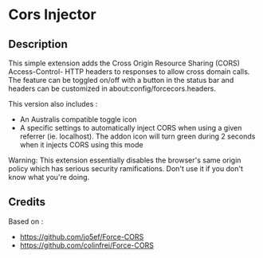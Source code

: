 # Cors Injector

## Description

This simple extension adds the Cross Origin Resource Sharing (CORS) Access-Control- HTTP headers to responses to allow cross domain calls. The feature can be toggled on/off with a button in the status bar and headers can be customized in about:config/forcecors.headers.

This version also includes :
 - An Australis compatible toggle icon
 - A specific settings to automatically inject CORS when using a given referrer (ie. localhost).
   The addon icon will turn green during 2 seconds when it injects CORS using this mode

Warning: This extension essentially disables the browser's same origin policy which has serious security ramifications. Don't use it if you don't know what you're doing.


## Credits

Based on :
 - https://github.com/jo5ef/Force-CORS
 - https://github.com/colinfrei/Force-CORS
